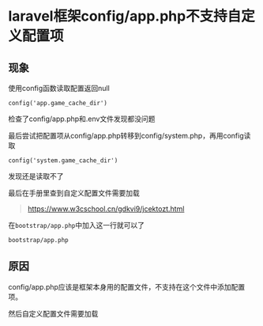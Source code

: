 # laravel框架config/app.php不支持自定义配置项

## 现象

使用config函数读取配置返回null

`config('app.game_cache_dir')`

检查了config/app.php和.env文件发现都没问题

最后尝试把配置项从config/app.php转移到config/system.php，再用config读取

`config('system.game_cache_dir')`

发现还是读取不了

最后在手册里查到自定义配置文件需要加载

>  https://www.w3cschool.cn/gdkvi9/jcektozt.html 

在`bootstrap/app.php`中加入这一行就可以了

`bootstrap/app.php`

## 原因

config/app.php应该是框架本身用的配置文件，不支持在这个文件中添加配置项。

然后自定义配置文件需要加载